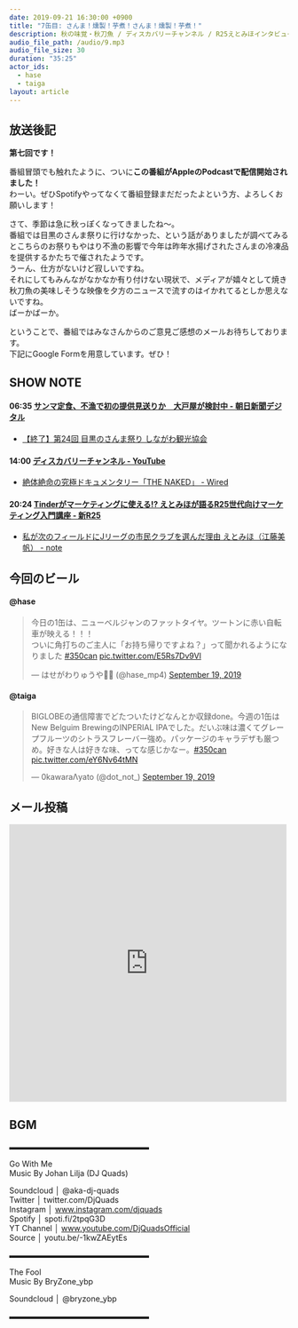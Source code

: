 ```yaml
---
date: 2019-09-21 16:30:00 +0900
title: "7缶目: さんま！燻製！芋煮！さんま！燻製！芋煮！"
description: 秋の味覚・秋刀魚 / ディスカバリーチャンネル / R25えとみほインタビュー についてトークしました。
audio_file_path: /audio/9.mp3
audio_file_size: 30
duration: "35:25"
actor_ids:
  - hase
  - taiga
layout: article
---
```


## 放送後記

__第七回です！__

番組冒頭でも触れたように、ついに**この番組がAppleのPodcastで配信開始されました！**<br>
わーい。ぜひSpotifyやってなくて番組登録まだだったよという方、よろしくお願いします！<br>

さて、季節は急に秋っぽくなってきましたね〜。<br>
番組では目黒のさんま祭りに行けなかった、という話がありましたが調べてみるとこちらのお祭りもやはり不漁の影響で今年は昨年水揚げされたさんまの冷凍品を提供するかたちで催されたようです。<br>うーん、仕方がないけど寂しいですね。<br>それにしてもみんながなかなか有り付けない現状で、メディアが嬉々として焼き秋刀魚の美味しそうな映像を夕方のニュースで流すのはイかれてるとしか思えないですね。<br>ばーかばーか。<br>

ということで、番組ではみなさんからのご意見ご感想のメールお待ちしております。<br>
下記にGoogle Formを用意しています。ぜひ！

## SHOW NOTE

#### 06:35 [サンマ定食、不漁で初の提供見送りか　大戸屋が検討中 - 朝日新聞デジタル](https://www.asahi.com/articles/ASM9L4H16M9LULFA00Y.html)

- [【終了】第24回 目黒のさんま祭り しながわ観光協会](https://shinagawa-kanko.or.jp/event/meguronosanmamatsuri)

#### 14:00 [ディスカバリーチャンネル - YouTube](https://www.youtube.com/user/DiscoveryJapan)

- [絶体絶命の究極ドキュメンタリー「THE NAKED」 - Wired](https://wired.jp/2014/09/26/the-naked)

#### 20:24 [Tinderがマーケティングに使える!? えとみほが語るR25世代向けマーケティング入門講座 - 新R25](https://r25.jp/article/721652990344897463)

- [私が次のフィールドにJリーグの市民クラブを選んだ理由 えとみほ（江藤美帆） - note](https://note.mu/etomiho/n/n83d02807d45f)

## 今回のビール

#### @hase
<blockquote class="twitter-tweet"><p lang="ja" dir="ltr">今日の1缶は、ニューベルジャンのファットタイヤ。ツートンに赤い自転車が映える！！！<br>ついに角打ちのご主人に「お持ち帰りですよね？」って聞かれるようになりました <a href="https://twitter.com/hashtag/350can?src=hash&amp;ref_src=twsrc%5Etfw">#350can</a> <a href="https://t.co/E5Rs7Dv9Vl">pic.twitter.com/E5Rs7Dv9Vl</a></p>&mdash; はせがわりゅうや🎋🎥 (@hase_mp4) <a href="https://twitter.com/hase_mp4/status/1174704138069794816?ref_src=twsrc%5Etfw">September 19, 2019</a></blockquote> <script async src="https://platform.twitter.com/widgets.js" charset="utf-8"></script>

#### @taiga
<blockquote class="twitter-tweet"><p lang="ja" dir="ltr">BIGLOBEの通信障害でどたついたけどなんとか収録done。今週の1缶はNew Belguim BrewingのINPERIAL IPAでした。だいぶ味は濃くてグレープフルーツのシトラスフレーバー強め。パッケージのキャラデザも厳つめ。好きな人は好きな味、ってな感じかなー。<a href="https://twitter.com/hashtag/350can?src=hash&amp;ref_src=twsrc%5Etfw">#350can</a> <a href="https://t.co/eY6Nv64tMN">pic.twitter.com/eY6Nv64tMN</a></p>&mdash; 0kawaraΛyato (@dot_not_) <a href="https://twitter.com/dot_not_/status/1174699345800814592?ref_src=twsrc%5Etfw">September 19, 2019</a></blockquote> <script async src="https://platform.twitter.com/widgets.js" charset="utf-8"></script>

## メール投稿

<iframe src="https://docs.google.com/forms/d/e/1FAIpQLSfTZ99ZtY5BJtHk38i7c_p3AdF-uIGnOOsc6W05wV6L0MTAQg/viewform?embedded=true" width="500" height="500" frameborder="0" marginheight="0" marginwidth="0">読み込んでいます…</iframe>

## BGM
▬▬▬▬▬▬▬▬▬▬▬▬▬▬▬▬▬▬  

Go With Me  
Music By Johan Lilja (DJ Quads)  

Soundcloud │ @aka-dj-quads  
Twitter │ twitter.com/DjQuads  
Instagram │ www.instagram.com/djquads  
Spotify │ spoti.fi/2tpqG3D  
YT Channel │ www.youtube.com/DjQuadsOfficial  
Source │ youtu.be/-1kwZAEytEs  

▬▬▬▬▬▬▬▬▬▬▬▬▬▬▬▬▬▬  

The Fool  
Music By BryZone_ybp  

Soundcloud │ @bryzone_ybp  

▬▬▬▬▬▬▬▬▬▬▬▬▬▬▬▬▬▬  
